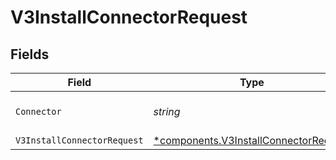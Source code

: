 # V3InstallConnectorRequest


## Fields

| Field                                                                                         | Type                                                                                          | Required                                                                                      | Description                                                                                   |
| --------------------------------------------------------------------------------------------- | --------------------------------------------------------------------------------------------- | --------------------------------------------------------------------------------------------- | --------------------------------------------------------------------------------------------- |
| `Connector`                                                                                   | *string*                                                                                      | :heavy_check_mark:                                                                            | The connector to filter by                                                                    |
| `V3InstallConnectorRequest`                                                                   | [*components.V3InstallConnectorRequest](../../models/components/v3installconnectorrequest.md) | :heavy_minus_sign:                                                                            | N/A                                                                                           |